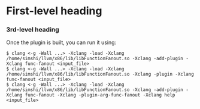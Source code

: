 # First-level heading

### 3rd-level heading

Once the plugin is built, you can run it using:

    $ clang <-g -Wall ...> -Xclang -load -Xclang /home/simshi/llvm/x86/lib/libFunctionFanout.so -Xclang -add-plugin -Xclang func-fanout <input_file>
    $ clang <-g -Wall ...> -Xclang -load -Xclang /home/simshi/llvm/x86/lib/libFunctionFanout.so -Xclang -plugin -Xclang func-fanout <input_file>
    $ clang <-g -Wall ...> -Xclang -load -Xclang /home/simshi/llvm/x86/lib/libFunctionFanout.so -Xclang -add-plugin -Xclang func-fanout -Xclang -plugin-arg-func-fanout -Xclang help <input_file>


